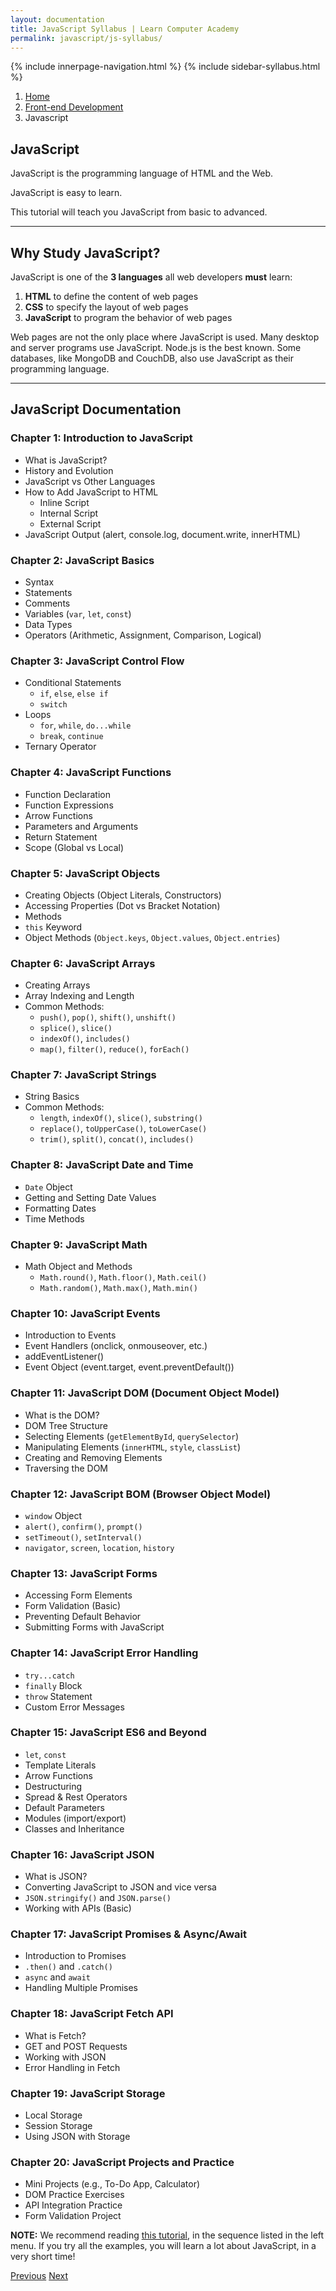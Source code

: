 ```yaml
---
layout: documentation
title: JavaScript Syllabus | Learn Computer Academy
permalink: javascript/js-syllabus/
---
```

<div class="loader">
  {% include innerpage-navigation.html %}
  {% include sidebar-syllabus.html %}
            <div class="page-content">
                <div class="content-wrapper">
                    <div class="row">
                        <div class="col-md-9 content">
                            <nav aria-label="breadcrumb">
                                <ol class="breadcrumb">
                                    <li class="breadcrumb-item"><a href="#">Home</a></li>
                                    <li class="breadcrumb-item"><a href="#">Front-end Development</a></li>
                                    <li class="breadcrumb-item active">Javascript</li>
                                </ol>
                            </nav>
                            <!-- Your content goes started here -->
                            <div class="doc-content">
                                <h2>JavaScript</h2>
                                <div class="note">
                                    <p>JavaScript is the programming language of HTML and the Web.</p>
                                    <p>JavaScript is easy to learn.</p>
                                    <p>This tutorial will teach you JavaScript from basic to advanced.</p>
                                </div>
                                <hr>
                                <h2>Why Study JavaScript?</h2>
                                <p>JavaScript is one of the <b>3 languages</b> all web developers <b>must</b> learn:</p>
                                <ol>
                                    <li><b>HTML</b> to define the content of web pages</li>
                                    <li><b>CSS</b> to specify the layout of web pages</li>
                                    <li><b>JavaScript</b> to program the behavior of web pages</li>
                                </ol>
                                <p>Web pages are not the only place where JavaScript is used. Many desktop and server programs use JavaScript. Node.js is the best known. Some databases, like MongoDB and CouchDB, also use JavaScript as their programming language.</p>
                                <hr>
                                <h2>JavaScript Documentation</h2>
                                <h3>Chapter 1: Introduction to JavaScript</h3>
                                <ul>
                                    <li>What is JavaScript?</li>
                                    <li>History and Evolution</li>
                                    <li>JavaScript vs Other Languages</li>
                                    <li>How to Add JavaScript to HTML
                                        <ul>
                                            <li>Inline Script</li>
                                            <li>Internal Script</li>
                                            <li>External Script</li>
                                        </ul>
                                    </li>
                                    <li>JavaScript Output (alert, console.log, document.write, innerHTML)</li>
                                </ul>
                                <h3>Chapter 2: JavaScript Basics</h3>
                                <ul>
                                    <li>Syntax</li>
                                    <li>Statements</li>
                                    <li>Comments</li>
                                    <li>Variables (<code>var</code>, <code>let</code>, <code>const</code>)</li>
                                    <li>Data Types</li>
                                    <li>Operators (Arithmetic, Assignment, Comparison, Logical)</li>
                                </ul>
                                <h3>Chapter 3: JavaScript Control Flow</h3>
                                <ul>
                                    <li>Conditional Statements
                                        <ul>
                                            <li><code>if</code>, <code>else</code>, <code>else if</code></li>
                                            <li><code>switch</code></li>
                                        </ul>
                                    </li>
                                    <li>Loops
                                        <ul>
                                            <li><code>for</code>, <code>while</code>, <code>do...while</code></li>
                                            <li><code>break</code>, <code>continue</code></li>
                                        </ul>
                                    </li>
                                    <li>Ternary Operator</li>
                                </ul>
                                <h3>Chapter 4: JavaScript Functions</h3> 
                                <ul>
                                    <li>Function Declaration</li>
                                    <li>Function Expressions</li>
                                    <li>Arrow Functions</li>
                                    <li>Parameters and Arguments</li>
                                    <li>Return Statement</li>
                                    <li>Scope (Global vs Local)</li>
                                </ul>
                                <h3>Chapter 5: JavaScript Objects</h3> 
                                <ul>
                                    <li>Creating Objects (Object Literals, Constructors)</li>
                                    <li>Accessing Properties (Dot vs Bracket Notation)</li>
                                    <li>Methods</li>
                                    <li><code>this</code> Keyword</li>
                                    <li>Object Methods (<code>Object.keys</code>, <code>Object.values</code>, <code>Object.entries</code>)</li>
                                </ul>
                                <h3>Chapter 6: JavaScript Arrays</h3>
                                <ul>
                                    <li>Creating Arrays</li>
                                    <li>Array Indexing and Length</li>
                                    <li>Common Methods:
                                        <ul>
                                            <li><code>push()</code>, <code>pop()</code>, <code>shift()</code>, <code>unshift()</code></li>
                                            <li><code>splice()</code>, <code>slice()</code></li>
                                            <li><code>indexOf()</code>, <code>includes()</code></li>
                                            <li><code>map()</code>, <code>filter()</code>, <code>reduce()</code>, <code>forEach()</code></li>
                                        </ul>
                                    </li>
                                </ul>
                                <h3>Chapter 7: JavaScript Strings</h3>
                                <ul>
                                    <li>String Basics</li>
                                    <li>Common Methods:
                                        <ul>
                                            <li><code>length</code>, <code>indexOf()</code>, <code>slice()</code>, <code>substring()</code></li>
                                            <li><code>replace()</code>, <code>toUpperCase()</code>, <code>toLowerCase()</code></li>
                                            <li><code>trim()</code>, <code>split()</code>, <code>concat()</code>, <code>includes()</code></li>
                                        </ul>
                                    </li>
                                </ul>
                                <h3>Chapter 8: JavaScript Date and Time</h3>
                                <ul>
                                    <li><code>Date</code> Object</li>
                                    <li>Getting and Setting Date Values</li>
                                    <li>Formatting Dates</li>
                                    <li>Time Methods</li>
                                </ul>
                                <h3>Chapter 9: JavaScript Math</h3> 
                                <ul>
                                    <li>Math Object and Methods
                                        <ul>
                                            <li><code>Math.round()</code>, <code>Math.floor()</code>, <code>Math.ceil()</code></li>
                                            <li><code>Math.random()</code>, <code>Math.max()</code>, <code>Math.min()</code></li>
                                        </ul>
                                    </li>
                                </ul>
                                <h3>Chapter 10: JavaScript Events</h3> 
                                <ul>
                                    <li>Introduction to Events</li>
                                    <li>Event Handlers (onclick, onmouseover, etc.)</li>
                                    <li>addEventListener()</li>
                                    <li>Event Object (event.target, event.preventDefault())</li>
                                </ul>
                                <h3>Chapter 11: JavaScript DOM (Document Object Model)</h3> 
                                <ul>
                                    <li>What is the DOM?</li>
                                    <li>DOM Tree Structure</li>
                                    <li>Selecting Elements (<code>getElementById</code>, <code>querySelector</code>)</li>
                                    <li>Manipulating Elements (<code>innerHTML</code>, <code>style</code>, <code>classList</code>)</li>
                                    <li>Creating and Removing Elements</li>
                                    <li>Traversing the DOM</li>
                                </ul>
                                <h3>Chapter 12: JavaScript BOM (Browser Object Model)</h3>
                                <ul>
                                    <li><code>window</code> Object</li>
                                    <li><code>alert()</code>, <code>confirm()</code>, <code>prompt()</code></li>
                                    <li><code>setTimeout()</code>, <code>setInterval()</code></li>
                                    <li><code>navigator</code>, <code>screen</code>, <code>location</code>, <code>history</code></li>
                                </ul>
                                <h3>Chapter 13: JavaScript Forms</h3>
                                <ul>
                                    <li>Accessing Form Elements</li>
                                    <li>Form Validation (Basic)</li>
                                    <li>Preventing Default Behavior</li>
                                    <li>Submitting Forms with JavaScript</li>
                                </ul>
                                <h3>Chapter 14: JavaScript Error Handling</h3>
                                <ul>
                                    <li><code>try...catch</code></li>
                                    <li><code>finally</code> Block</li>
                                    <li><code>throw</code> Statement</li>
                                    <li>Custom Error Messages</li>
                                </ul>
                                <h3>Chapter 15: JavaScript ES6 and Beyond</h3>
                                <ul>
                                    <li><code>let</code>, <code>const</code></li>
                                    <li>Template Literals</li>
                                    <li>Arrow Functions</li>
                                    <li>Destructuring</li>
                                    <li>Spread & Rest Operators</li>
                                    <li>Default Parameters</li>
                                    <li>Modules (import/export)</li>
                                    <li>Classes and Inheritance</li>
                                </ul>
                                <h3>Chapter 16: JavaScript JSON</h3>
                                <ul>
                                    <li>What is JSON?</li>
                                    <li>Converting JavaScript to JSON and vice versa</li>
                                    <li><code>JSON.stringify()</code> and <code>JSON.parse()</code></li>
                                    <li>Working with APIs (Basic)</li>
                                </ul>
                                <h3>Chapter 17: JavaScript Promises & Async/Await</h3>
                                <ul>
                                    <li>Introduction to Promises</li>
                                    <li><code>.then()</code> and <code>.catch()</code></li>
                                    <li><code>async</code> and <code>await</code></li>
                                    <li>Handling Multiple Promises</li>
                                </ul>
                                <h3>Chapter 18: JavaScript Fetch API</h3>
                                <ul>
                                    <li>What is Fetch?</li>
                                    <li>GET and POST Requests</li>
                                    <li>Working with JSON</li>
                                    <li>Error Handling in Fetch</li>
                                </ul>
                                <h3>Chapter 19: JavaScript Storage</h3>
                                <ul>
                                    <li>Local Storage</li>
                                    <li>Session Storage</li>
                                    <li>Using JSON with Storage</li>
                                </ul>
                                <h3>Chapter 20: JavaScript Projects and Practice</h3>
                                <ul>
                                    <li>Mini Projects (e.g., To-Do App, Calculator)</li>
                                    <li>DOM Practice Exercises</li>
                                    <li>API Integration Practice</li>
                                    <li>Form Validation Project</li>
                                </ul> 
                                <p class="note"><b>NOTE:</b> We recommend reading <a href="https://www.w3schools.com/js/default.asp">this tutorial</a>, in the sequence listed in the left menu. If you try all the examples, you will learn a lot about JavaScript, in a very short time!</p>  
                            </div>
                            <!-- /.Your content goes ends here -->
                            <div class="footer-btn d-flex justify-content-between">
                                <a href="/css/css-syllabus" class="btn"><i class="fas fa-arrow-circle-left"></i>Previous</a>
                                <a href="/javascript/jquery" class="btn">Next<i class="fas fa-arrow-circle-right"></i></a>
                            </div>
                            <!-- /.End of footer button -->
                        </div>
                        <!-- Right Sidebar Start-->
                         <?php include '../includes/right-sidebar-innerpage.php'; ?>
                        <!-- Right-Sidebar End -->
                    </div>
                </div>
